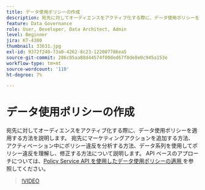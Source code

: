 ```yaml
---
title: データ使用ポリシーの作成
description: 宛先に対してオーディエンスをアクティブ化する際に、データ使用ポリシーを適用する方法を説明します。 宛先にマーケティングアクションを追加する方法、アクティベーション中にポリシー違反を分析する方法、データ系列を使用してポリシー違反を理解し、修正する方法について説明します。
feature: Data Governance
role: User, Developer, Data Architect, Admin
level: Beginner
jira: KT-4380
thumbnail: 33631.jpg
exl-id: 9372f240-73a0-4262-8c23-122007786ea5
source-git-commit: 286c85aa88d44574f00ded67f0de8e0c945a153e
workflow-type: tm+mt
source-wordcount: '110'
ht-degree: 7%

---
```


# データ使用ポリシーの作成

宛先に対してオーディエンスをアクティブ化する際に、データ使用ポリシーを適用する方法を説明します。 宛先にマーケティングアクションを追加する方法、アクティベーション中にポリシー違反を分析する方法、データ系列を使用してポリシー違反を理解し、修正する方法について説明します。 API ベースのアプローチについては、[Policy Service API を使用したデータ使用ポリシーの適用 ](https://experienceleague.adobe.com/docs/experience-platform/data-governance/enforcement/api-enforcement.html) を参照してください。

>[!VIDEO](https://video.tv.adobe.com/v/33631?learn=on&enablevpops)
